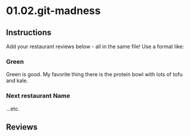 # 01.02.git-madness

## Instructions

Add your restaurant reviews below - all in the same file! Use a format like:

### Green

Green is good. My favorite thing there is the protein bowl with lots of tofu and kale. 

### Next restaurant Name

...etc.

## Reviews

